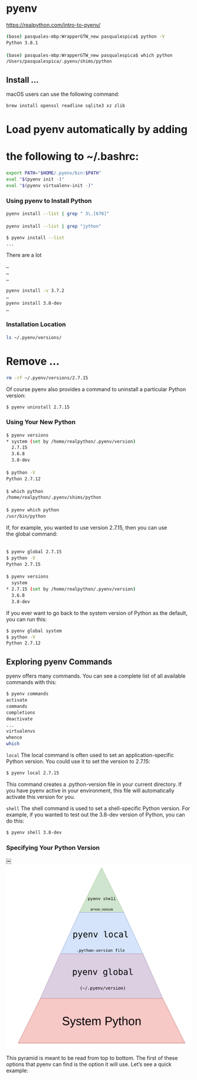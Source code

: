 # pyenv
https://realpython.com/intro-to-pyenv/

```bash
(base) pasquales-mbp:WrapperGTW_new pasqualespica$ python -V
Python 3.8.1

(base) pasquales-mbp:WrapperGTW_new pasqualespica$ which python
/Users/pasqualespica/.pyenv/shims/python
```

## Install …
macOS users can use the following command:

```bash
brew install openssl readline sqlite3 xz zlib
```

# Load pyenv automatically by adding
# the following to ~/.bashrc:

```bash
export PATH="$HOME/.pyenv/bin:$PATH"
eval "$(pyenv init -)"
eval "$(pyenv virtualenv-init -)"
```

### Using pyenv to Install Python

```bash
pyenv install --list | grep " 3\.[678]"

pyenv install --list | grep "jython"
```

```bash
$ pyenv install --list
...
```
There are a lot
```bash
…
…
…
```

```bash
pyenv install -v 3.7.2
…
pyenv install 3.8-dev
…
```

### Installation Location
```bash
ls ~/.pyenv/versions/
```

# Remove …
```bash
rm -rf ~/.pyenv/versions/2.7.15
```

Of course pyenv also provides a command to uninstall a particular Python version:
```bash
$ pyenv uninstall 2.7.15
```

### Using Your New Python

```bash
$ pyenv versions
* system (set by /home/realpython/.pyenv/version)
  2.7.15
  3.6.8
  3.8-dev

$ python -V
Python 2.7.12

$ which python
/home/realpython/.pyenv/shims/python

$ pyenv which python
/usr/bin/python
```

If, for example, you wanted to use version 2.7.15, then you can use the global command:

```bash

$ pyenv global 2.7.15
$ python -V
Python 2.7.15

$ pyenv versions
  system
* 2.7.15 (set by /home/realpython/.pyenv/version)
  3.6.8
  3.8-dev
```

If you ever want to go back to the system version of Python as the default, you can run this:

```bash
$ pyenv global system
$ python -V
Python 2.7.12
```

## Exploring pyenv Commands
pyenv offers many commands. You can see a complete list of all available commands with this:
```bash
$ pyenv commands
activate
commands
completions
deactivate
...
virtualenvs
whence
which
```


`local`
The local command is often used to set an application-specific Python version. You could use it to set the version to 2.7.15:
```bash
$ pyenv local 2.7.15
```
This command creates a .python-version file in your current directory. If you have pyenv active in your environment, this file will automatically activate this version for you.

`shell`
The shell command is used to set a shell-specific Python version. For example, if you wanted to test out the 3.8-dev version of Python, you can do this:
```bash
$ pyenv shell 3.8-dev
```

### Specifying Your Python Version
￼
![alt text](img/SPYENV-VERSION.png)

This pyramid is meant to be read from top to bottom. The first of these options that pyenv can find is the option it will use. Let’s see a quick example:
